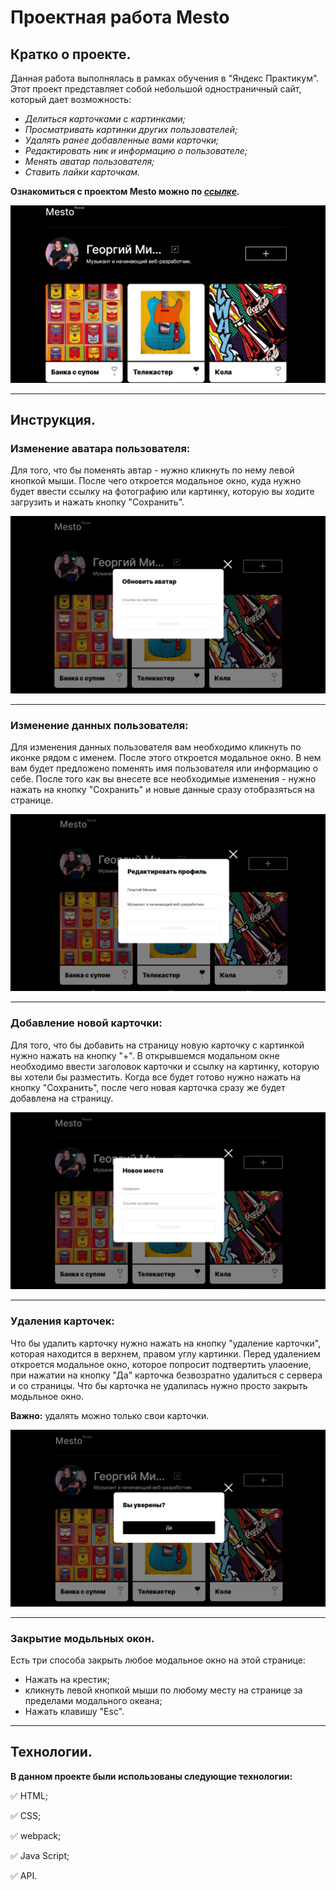 # Проектная работа Mesto

## Кратко о проекте.

Данная работа выполнялась в рамках обучения в "Яндекс Практикум".
Этот проект представляет собой небольшой одностраничный сайт, который дает возможность:

* *Делиться карточками с картинками;*
* *Просматривать картинки других пользователей;*
* *Удалять ранее добавленные вами карточки;*
* *Редактировать ник и информацию о пользователе;*
* *Менять аватар пользователя;*
* *Ставить лайки карточкам.*

**Ознакомиться с проектом Mesto можно по ***[ссылке](https://georgemikheev.github.io/mesto-project-ff/).*****

![Главная страница](./image-to-githab/page.png)

___

## Инструкция.

### Изменение аватара пользователя:

Для того, что бы поменять автар - нужно кликнуть по нему левой кнопкой  мыши. После чего откроется модальное окно, куда нужно будет ввести ссылку на фотографию или картинку, которую вы ходите загрузить и нажать кнопку "Сохранить".

![Попап аватара](./image-to-githab/popup-avatar.png)

___

### Изменение данных пользователя:

Для изменения данных пользователя вам необходимо кликнуть по иконке рядом с именем. После этого откроется модальное окно. В нем вам будет предложено поменять имя пользователя или информацию о себе. После того как вы внесете все необходимые изменения - нужно нажать на кнопку "Сохранить" и новые данные сразу отобразяться на странице.

![Попап профиля](./image-to-githab/popup-profile-info.png)

___

### Добавление новой карточки:

Для того, что бы добавить на страницу новую карточку с картинкой нужно нажать на кнопку "+". В открывшемся модальном окне необходимо ввести заголовок карточки и ссылку на картинку, которую вы хотели бы разместить. Когда все будет готово нужно нажать на кнопку "Сохранить", после чего новая карточка сразу же будет добавлена на страницу.

![Попап добавлен карточки](./image-to-githab/popup-add-card.png)

___

### Удаления карточек:

Что бы удалить карточку нужно нажать на кнопку "удаление карточки", которая находится в верхнем, правом углу картинки.
Перед удалением откроется модальное окно, которое попросит подтвертить улаоение, при нажатии на кнопку "Да" карточка безвозратно удалиться с сервера и со страницы. Что бы карточка не удалилась нужно просто закрыть модьльное окно.

**Важно:** удалять можно только свои карточки.

![Попап удаление карточки](./image-to-githab/popup-delete-card.png)

___

### Закрытие модьльных окон.

Есть три способа закрыть любое модальное окно на этой странице:
  
  * Нажать на крестик;
  * кликнуть левой кнопкой мыши по любому месту на странице за пределами модального океана;
  * Нажать клавишу "Esc".
  
___

## Технологии.

**В данном проекте были использованы следующие технологии:**

:white_check_mark: HTML;

:white_check_mark: CSS;

:white_check_mark: webpack;

:white_check_mark: Java Script;

:white_check_mark: API.
